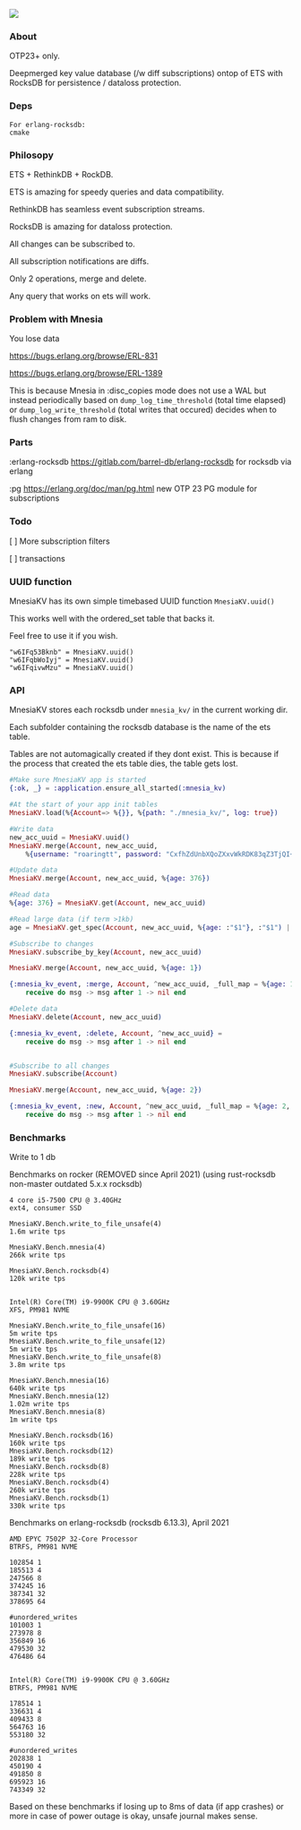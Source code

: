 ![](https://images.ctfassets.net/1d31s1aajogl/6BraicTqvnQdNp6BLyJ7LG/b42ac2da1ce881fc47244307e909abcd/RocksDB-pacman.png)

### About
OTP23+ only.

Deepmerged key value database (/w diff subscriptions) ontop of ETS with RocksDB for persistence / dataloss protection.

### Deps

```
For erlang-rocksdb:
cmake
```

### Philosopy

ETS + RethinkDB + RockDB.

ETS is amazing for speedy queries and data compatibility.

RethinkDB has seamless event subscription streams.

RocksDB is amazing for dataloss protection.



All changes can be subscribed to.

All subscription notifications are diffs.

Only 2 operations, merge and delete.

Any query that works on ets will work.

### Problem with Mnesia

You lose data

https://bugs.erlang.org/browse/ERL-831

https://bugs.erlang.org/browse/ERL-1389


This is because Mnesia in :disc_copies mode does not use a WAL but instead periodically based on `dump_log_time_threshold` (total time elapsed)
or `dump_log_write_threshold` (total writes that occured) decides when to flush changes from ram to disk.

### Parts

:erlang-rocksdb https://gitlab.com/barrel-db/erlang-rocksdb for rocksdb via erlang

:pg https://erlang.org/doc/man/pg.html new OTP 23 PG module for subscriptions

### Todo

[ ] More subscription filters

[ ] transactions

### UUID function

MnesiaKV has its own simple timebased UUID function `MnesiaKV.uuid()`

This works well with the ordered_set table that backs it.

Feel free to use it if you wish.


```
"w6IFq53Bknb" = MnesiaKV.uuid()
"w6IFqbWoIyj" = MnesiaKV.uuid()
"w6IFqivwMzu" = MnesiaKV.uuid()
```

### API

MnesiaKV stores each rocksdb under `mnesia_kv/` in the current working dir.

Each subfolder containing the rocksdb database is the name of the ets table.

Tables are not automagically created if they dont exist. This is because if the process that created
the ets table dies, the table gets lost.


```elixir
#Make sure MnesiaKV app is started
{:ok, _} = :application.ensure_all_started(:mnesia_kv)

#At the start of your app init tables
MnesiaKV.load(%{Account=> %{}}, %{path: "./mnesia_kv/", log: true})

#Write data
new_acc_uuid = MnesiaKV.uuid()
MnesiaKV.merge(Account, new_acc_uuid,
    %{username: "roaringtt", password: "CxfhZdUnbXQoZXxvWkRDK83qZ3TjQI+CMnSRAwaQMSM="})

#Update data
MnesiaKV.merge(Account, new_acc_uuid, %{age: 376})

#Read data
%{age: 376} = MnesiaKV.get(Account, new_acc_uuid)

#Read large data (if term >1kb)
age = MnesiaKV.get_spec(Account, new_acc_uuid, %{age: :"$1"}, :"$1") || 42

#Subscribe to changes
MnesiaKV.subscribe_by_key(Account, new_acc_uuid)

MnesiaKV.merge(Account, new_acc_uuid, %{age: 1})

{:mnesia_kv_event, :merge, Account, ^new_acc_uuid, _full_map = %{age: 1, _tsu: timestamp_updated}, _diff = %{age: 1}} =
    receive do msg -> msg after 1 -> nil end

#Delete data
MnesiaKV.delete(Account, new_acc_uuid)

{:mnesia_kv_event, :delete, Account, ^new_acc_uuid} =
    receive do msg -> msg after 1 -> nil end


#Subscribe to all changes
MnesiaKV.subscribe(Account)

MnesiaKV.merge(Account, new_acc_uuid, %{age: 2})

{:mnesia_kv_event, :new, Account, ^new_acc_uuid, _full_map = %{age: 2, _tsc: timestamp_created}, _diff = %{age: 2}} =
    receive do msg -> msg after 1 -> nil end

```

### Benchmarks

Write to 1 db

Benchmarks on rocker (REMOVED since April 2021) (using rust-rocksdb non-master outdated 5.x.x rocksdb)
```
4 core i5-7500 CPU @ 3.40GHz
ext4, consumer SSD

MnesiaKV.Bench.write_to_file_unsafe(4)
1.6m write tps

MnesiaKV.Bench.mnesia(4)
266k write tps

MnesiaKV.Bench.rocksdb(4)
120k write tps


Intel(R) Core(TM) i9-9900K CPU @ 3.60GHz
XFS, PM981 NVME

MnesiaKV.Bench.write_to_file_unsafe(16)
5m write tps
MnesiaKV.Bench.write_to_file_unsafe(12)
5m write tps
MnesiaKV.Bench.write_to_file_unsafe(8)
3.8m write tps

MnesiaKV.Bench.mnesia(16)
640k write tps
MnesiaKV.Bench.mnesia(12)
1.02m write tps
MnesiaKV.Bench.mnesia(8)
1m write tps

MnesiaKV.Bench.rocksdb(16)
160k write tps
MnesiaKV.Bench.rocksdb(12)
189k write tps
MnesiaKV.Bench.rocksdb(8)
228k write tps
MnesiaKV.Bench.rocksdb(4)
260k write tps
MnesiaKV.Bench.rocksdb(1)
330k write tps
```

Benchmarks on erlang-rocksdb (rocksdb 6.13.3), April 2021
```
AMD EPYC 7502P 32-Core Processor
BTRFS, PM981 NVME

102854 1
185513 4
247566 8
374245 16
387341 32
378695 64

#unordered_writes
101003 1
273978 8
356849 16
479530 32
476486 64


Intel(R) Core(TM) i9-9900K CPU @ 3.60GHz
BTRFS, PM981 NVME

178514 1
336631 4
409433 8
564763 16
553180 32

#unordered_writes
202838 1
450190 4
491850 8
695923 16
743349 32
```

Based on these benchmarks if losing up to 8ms of data (if app crashes) or more in case of power outage is okay, unsafe journal makes sense.
